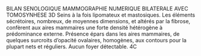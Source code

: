 BILAN SENOLOGIQUE
MAMMOGRAPHIE NUMERIQUE BILATERALE AVEC TOMOSYNHESE 3D
Seins à la fois lipomateux et mastosiques.
Les éléments sécrétoires, nombreux, de moyennes dimensions, et altérés par la fibrose, confèrent aux aires mammaires une forte densité hétérogène à prédominance externe.
Présence épars dans les aires mammaires, de quelques surcroits d’opacité ovalaires, homogènes, aux contours pour la plupart nets et réguliers.
Aucun foyer détectable.
4C
